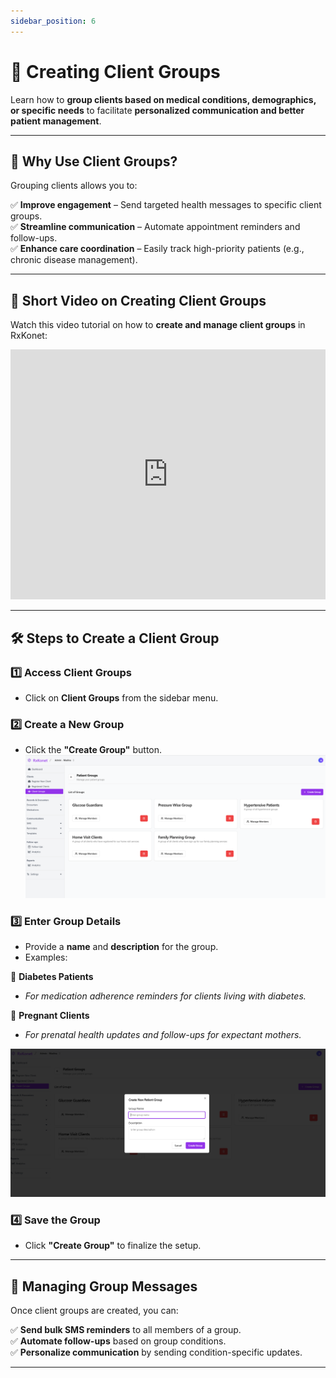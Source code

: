 ```yaml
---
sidebar_position: 6
---
```


# 👥 Creating Client Groups

Learn how to **group clients based on medical conditions, demographics, or specific needs** to facilitate **personalized communication and better patient management**.

---

## 🎯 Why Use Client Groups?

Grouping clients allows you to:

✅ **Improve engagement** – Send targeted health messages to specific client groups.  
✅ **Streamline communication** – Automate appointment reminders and follow-ups.  
✅ **Enhance care coordination** – Easily track high-priority patients (e.g., chronic disease management).

---

## 🎥 Short Video on Creating Client Groups

Watch this video tutorial on how to **create and manage client groups** in RxKonet:

<iframe src="https://www.loom.com/embed/ce2e5888dd824871ab5c921ee135d34f?sid=815384af-8f77-450e-8812-dc7012e0f05b"
width="100%" height="400" frameborder="0" webkitallowfullscreen mozallowfullscreen allowfullscreen></iframe>

---

## 🛠️ Steps to Create a Client Group

### 1️⃣ **Access Client Groups**

- Click on **Client Groups** from the sidebar menu.

### 2️⃣ **Create a New Group**

- Click the **"Create Group"** button.  
  ![Client Groups](/img/screenshots/client-groups.png)

### 3️⃣ **Enter Group Details**

- Provide a **name** and **description** for the group.
- Examples:

📌 **Diabetes Patients**

- _For medication adherence reminders for clients living with diabetes._

📌 **Pregnant Clients**

- _For prenatal health updates and follow-ups for expectant mothers._

![Create Group](/img/screenshots/create-new-client-group.png)

### 4️⃣ **Save the Group**

- Click **"Create Group"** to finalize the setup.

---

## 📩 Managing Group Messages

Once client groups are created, you can:

✅ **Send bulk SMS reminders** to all members of a group.  
✅ **Automate follow-ups** based on group conditions.  
✅ **Personalize communication** by sending condition-specific updates.

---
